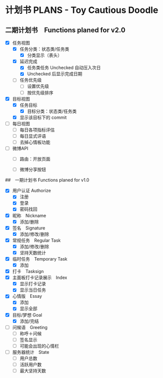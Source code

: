 # 计划书 PLANS - Toy Cautious Doodle

## 二期计划书　Functions planed for v2.0

* [x] 任务视图
  * [x] 任务分类：状态类/任务类
    * [x] 分类显示（表头）
  * [x] 延迟完成
    * [x] 任务类任务 Unchecked 自动压入次日
    * [x] Unchecked 后显示完成日期
  * [ ] 任务优先级
    * [ ] 设置优先级
    * [ ] 按优先级排序
* [x] 目标视图
  * [x] 任务目标
    * [x] 目标分类：状态类/任务类
  * [x] 显示该目标下的 commit
* [ ] 每日视图
  * [ ] 每日各项指标评估
  * [ ] 每日显式评语
  * [ ] 去掉心情板功能
* [ ] 微博API
  * [ ] 路由：开放页面
  * [ ] 微博分享按钮


##　一期计划书 Functions planed for v1.0

* [x] 用户认证 Authorize
  * [x] 注册
  * [x] 登录
  * [x] 密码找回
* [x] 昵称　Nickname
  * [x] 添加/删除
* [x] 签名　Signature
  * [x] 添加/修改/删除
* [x] 常规任务　Regular Task
  * [x] 添加/修改/删除
  * [x] 坚持天数统计
* [x] 临时任务　Temporary Task
  * [x] 添加
* [x] 打卡　Tasksign
* [x] 主面板打卡记录展示　Index
  * [x] 显示打卡记录
  * [x] 显示当日任务
* [x] 心情版　Essay
  * [x] 添加
  * [x] 显示全部
* [x] 目标/梦想 Goal
  * [x] 添加/完结
* [ ] 问候语　Greeting
  * [ ] 称呼＋问候
  * [ ] 签名显示
  * [ ] 可能会出现的心情栏
* [ ] 服务器统计　State
  * [ ] 用户总数
  * [ ] 活跃用户数
  * [ ] 最大坚持天数